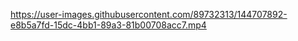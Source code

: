https://user-images.githubusercontent.com/89732313/144707892-e8b5a7fd-15dc-4bb1-89a3-81b00708acc7.mp4
